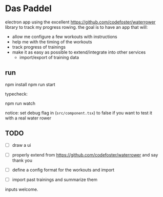 # Das Paddel

electron app using the excellent https://github.com/codefoster/waterrower library to track my progress rowing.
the goal is to have an app that will:

  - allow me configure a few workouts with instructions
  - help me with the timing of the workouts
  - track progress of trainings
  - make it as easy as possible to extend/integrate into other services
    - import/export of training data

## run

  npm install
  npm run start

typecheck:

  npm run watch

notice: set debug flag in (`src/component.tsx`) to false if you want to test it with a real water rower

## TODO
- [ ] draw a ui
- [ ] properly extend from https://github.com/codefoster/waterrower and say thank you
- [ ] define a config format for the workouts and import
- [ ] import past trainings and summarize them


inputs welcome.